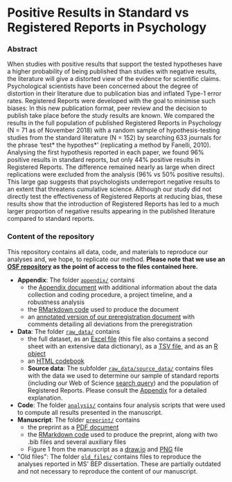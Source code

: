# Positive Results in Standard vs Registered Reports in Psychology

### Abstract
When studies with positive results that support the tested hypotheses have a higher probability of being published than studies with negative results, the literature will give a distorted view of the evidence for scientific claims. Psychological scientists have been concerned about the degree of distortion in their literature due to publication bias and inflated Type-1 error rates. Registered Reports were developed with the goal to minimise such biases: In this new publication format, peer review and the decision to publish take place before the study results are known. We compared the results in the full population of published Registered Reports in Psychology (N = 71 as of November 2018) with a random sample of hypothesis-testing studies from the standard literature (N = 152) by searching 633 journals for the phrase ‘test* the hypothes*’ (replicating a method by Fanelli, 2010). Analysing the first hypothesis reported in each paper, we found 96% positive results in standard reports, but only 44% positive results in Registered Reports. The difference remained nearly as large when direct replications were excluded from the analysis (96% vs 50% positive results). This large gap suggests that psychologists underreport negative results to an extent that threatens cumulative science. Although our study did not directly test the effectiveness of Registered Reports at reducing bias, these results show that the introduction of Registered Reports has led to a much larger proportion of negative results appearing in the published literature compared to standard reports.

### Content of the repository
This repository contains all data, code, and materials to reproduce our analyses and, we hope, to replicate our method. **Please note that we use an [OSF repository](https://osf.io/dbhgr/) as the point of access to the files contained here.**

* **Appendix**: The folder [`appendix/`](https://github.com/amscheel/positive_result_rates/tree/master/appendix) contains 
    + the [Appendix document](https://github.com/amscheel/positive_result_rates/blob/master/appendix/positive_results_SRs_RRs_appendix.pdf) with additional information about the data collection and coding procedure, a project timeline, and a robustness analysis
    + the [RMarkdown code](https://github.com/amscheel/positive_result_rates/blob/master/appendix/positive_results_SRs_RRs_appendix.Rmd) used to produce the document
    + an [annotated version of our preregistration document](https://github.com/amscheel/positive_result_rates/blob/master/appendix/preregistration_annotated.docx) with comments detailing all deviations from the preregistration
* **Data**: The folder [`raw_data/`](https://github.com/amscheel/positive_result_rates/tree/master/raw_data) contains 
    + the full dataset, as an [Excel file](https://github.com/amscheel/positive_result_rates/blob/master/raw_data/positive_results_in_registered_reports_data.xlsx) (this file also contains a second sheet with an extensive data dictionary), as a [TSV file](https://github.com/amscheel/positive_result_rates/blob/master/raw_data/positive_results_in_registered_reports_data.tsv), and as an [R object](https://github.com/amscheel/positive_result_rates/blob/master/raw_data/positive_results_in_registered_reports_data.rds)
    + an [HTML codebook](https://github.com/amscheel/positive_result_rates/blob/master/raw_data/positive_results_in_registered_reports_codebook.html)
    + **Source data**: The subfolder [`raw_data/source_data/`](https://github.com/amscheel/positive_result_rates/tree/master/raw_data/source_data) contains files with the data we used to determine our sample of standard reports (including our Web of Science [search query](https://github.com/amscheel/positive_result_rates/blob/master/raw_data/source_data/SR_search_query_WoS.txt)) and the population of Registered Reports. Please consult the [Appendix](https://github.com/amscheel/positive_result_rates/blob/master/appendix/positive_results_SRs_RRs_appendix.pdf) for a detailed explanation.
* **Code**: The folder [`analysis/`](https://github.com/amscheel/positive_result_rates/tree/master/analysis) contains four analysis scripts that were used to compute all results presented in the manuscript.
* **Manuscript**: The folder [`preprint/`](https://github.com/amscheel/positive_result_rates/tree/master/preprint) contains
    + the preprint as a [PDF document](https://github.com/amscheel/positive_result_rates/blob/master/preprint/positive_results_SRs_RRs.pdf)
    + the [RMarkdown code](https://github.com/amscheel/positive_result_rates/blob/master/preprint/positive_results_SRs_RRs.Rmd) used to produce the preprint, along with two .bib files and several auxiliary files
    + Figure 1 from the manuscript as a [draw.io](https://github.com/amscheel/positive_result_rates/blob/master/preprint/sampling_process_flowchart.drawio) and [PNG](https://github.com/amscheel/positive_result_rates/blob/master/preprint/sampling_process_flowchart.png) file
* "Old files": The folder [`old_files/`](https://github.com/amscheel/positive_result_rates/tree/master/old_files) contains files to reproduce the analyses reported in MS' BEP dissertation. These are partially outdated and not necessary to reproduce the content of our manuscript.

